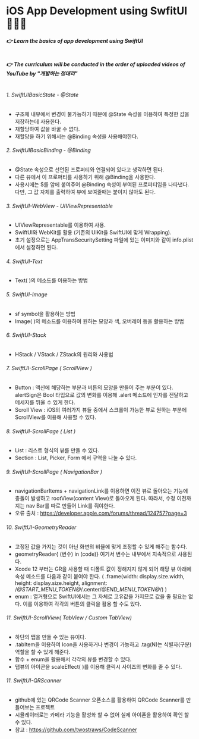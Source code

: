 # iOS App Development using SwfitUI🧑🏻‍💻
##### 👉 Learn the basics of app development using SwiftUI
#
##### 👉 The curriculum will be conducted in the order of uploaded videos of YouTube by  "개발하는 정대리"
#
###### 1. SwiftUIBasicState - @State
- 구조체 내부에서 변경이 불가능하기 때문에 @State 속성을 이용하여 특정한 값을 저장하는데 사용한다.
- 재할당하여 값을 바꿀 수 없다.
- 재할당을 하기 위해서는 @Binding 속성을 사용해야한다.

###### 2. SwiftUIBasicBinding - @Binding
- @State 속성으로 선언된 프로퍼티와 연결되어 있다고 생각하면 된다.
- 다른 뷰에서 이 프로퍼티를 사용하기 위해 @Binding을 사용한다.
- 사용시에는 $를 앞에 붙여주어 @Binding 속성이 부여된 프로퍼티임을 나타낸다. 다만, 그 값 자체를 출력하여 뷰에 보여줄때는 붙이지 않아도 된다.

###### 3. SwiftUI-WebView - UIViewRepresentable
- UIViewRepresentable를 이용하여 사용.
- SwiftUI와 WebKit를 활용 (기존의 UIKit을 SwiftUI에 맞게 Wrapping).
- 초기 설정으로는 AppTransSecuritySetting 파일에 있는 이미지와 같이 info.plist에서 설정하면 된다.

###### 4. SwiftUI-Text
- Text( )의 메소드를 이용하는 방법

###### 5. SwiftUI-Image
- sf symbol을 활용하는 방법
- Image( )의 메소드를 이용하여 원하는 모양과 색, 오버레이 등을 활용하는 방법

###### 6. SwiftUI-Stack
- HStack / VStack / ZStack의 원리와 사용법

###### 7. SwiftUI-ScrollPage ( ScrollView )
- Button : 액션에 해당하는 부분과 버튼의 모양을 만들어 주는 부분이 있다. alertSign은 Bool 타입으로 값의 변화를 이용해 .alert 메소드에 인자를 전달하고 메세지를 뛰울 수 있게 한다.  
- Scroll View : iOS의 여러가지 뷰들 중에서 스크롤이 가능한 뷰로 원하는 부분에 ScrollView를 이용해 사용할 수 있다.

###### 8. SwiftUI-ScrollPage ( List )
- List : 리스트 형식의 뷰를 만들 수 있다.
- Section : List, Picker, Form 에서 구역을 나눌 수 있다.

###### 9. SwiftUI-ScrollPage ( NavigationBar )
- navigationBarItems + navigationLink를 이용하면 이전 뷰로 돌아오는 기능에 충돌이 발생하고 rootView(content View)로 돌아오게 된다. 따라서, 수정 이전까지는 nav Bar를 따로 만들어 Link를 줘야한다.
- 오류 출처 : https://developer.apple.com/forums/thread/124757?page=3 

###### 10. SwiftUI-GeometryReader 
- 고정된 값을 가지는 것이 아닌 화변의 비율에 맞게 조정할 수 있게 해주는 함수다.
- geometryReader{ (변수) in (code)} 여기서 변수는 내부에서 지속적으로 사용된다.
- Xcode 12 부터는 GR을 사용할 때 디폴트 값이 정해지지 않게 되어 해당 뷰 아래에 속성 메소드를 다음과 같이 붙여야 한다. ( .frame(width: display.size.width, height: display.size.height, alignment: /*@START_MENU_TOKEN@*/.center/*@END_MENU_TOKEN@*/) )
- enum : 열거형으로 SwiftUI에서는 그 자체로 고유값을 가지므로 값을 줄 필요는 없다. 이를 이용하여 각각의 버튼의 클릭을 활용 할 수도 있다.

###### 11. SwiftUI-ScrollView( TabView / Custom TabView)
- 하단의 탭을 만들 수 있는 뷰이다.
- .tabItem을 이용하여 Icon을 사용하거나 변경이 가능하고 .tag(N)는 식별자(구분) 역할을 할 수 있게 해준다.
- 함수 + enum을 활용해서 각각의 뷰를 변경할 수 있다.
- 탭뷰의 아이콘을 scaleEffect( )를 이용해 클릭시 사이즈의 변화를 줄 수 있다.

###### 11. SwiftUI-QRScanner
- github에 있는 QRCode Scanner 오픈소스를 활용하여 QRCode Scanner를 만들어보는 프로젝트
- 시뮬레이터로는 카메라 기능을 활성화 할 수 없어 실제 아이폰을 활용하여 확인 할 수 있다.
- 참고 : https://github.com/twostraws/CodeScanner
